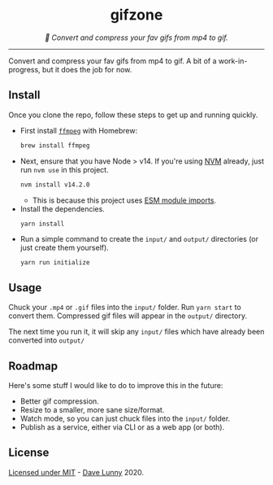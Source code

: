 <div align="center" margin="0 auto 20px">
    <h1>gifzone</h1>
    <p style="font-style: italic;">🐘 Convert and compress your fav gifs from mp4 to gif.</p>
</div>

---

Convert and compress your fav gifs from mp4 to gif. A bit of a work-in-progress, but it does the job for now.

## Install

Once you clone the repo, follow these steps to get up and running quickly.

- First install [`ffmpeg`](https://ffmpeg.org/) with Homebrew:
  ```bash
  brew install ffmpeg
  ```
- Next, ensure that you have Node > v14. If you're using [NVM](https://github.com/nvm-sh/nvm#nvmrc) already, just run `nvm use` in this project.
  ```bash
  nvm install v14.2.0
  ```
  - This is because this project uses [ESM module imports](https://nodejs.org/api/esm.html).
- Install the dependencies.
  ```bash
  yarn install
  ```
- Run a simple command to create the `input/` and `output/` directories (or just create them yourself).
  ```
  yarn run initialize
  ```

## Usage

Chuck your `.mp4` or `.gif` files into the `input/` folder. Run `yarn start` to convert them. Compressed gif files will appear in the `output/` directory.

The next time you run it, it will skip any `input/` files which have already been converted into `output/`

## Roadmap

Here's some stuff I would like to do to improve this in the future:

- Better gif compression.
- Resize to a smaller, more sane size/format.
- Watch mode, so you can just chuck files into the `input/` folder.
- Publish as a service, either via CLI or as a web app (or both).

## License

[Licensed under MIT](https://github.com/himynameisdave/gifzone/blob/master/LICENSE) - [Dave Lunny](https://twitter.com/himynameisdave) 2020.
